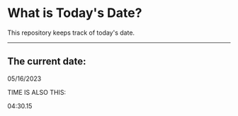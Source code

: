 # What is Today's Date?
This repository keeps track of today's date.
* * *
 
## The current date:  
 05/16/2023 
  
  
 TIME IS ALSO THIS: 
  
 04:30.15 
  
  
